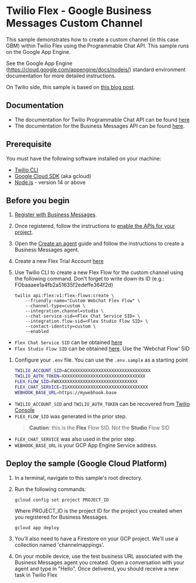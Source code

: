 # Twilio Flex - Google Business Messages Custom Channel

This sample demonstrates how to create a custom channel (in this case GBM) within Twilio Flex using the Programmable Chat API.
This sample runs on the Google App Engine.

See the Google App Engine (https://cloud.google.com/appengine/docs/nodejs/) standard environment
documentation for more detailed instructions.

On Twilio side, this sample is based on [this blog post](https://www.twilio.com/blog/add-custom-chat-channel-twilio-flex).

## Documentation

- The documentation for Twilio Programmable Chat API can be found [here](https://www.twilio.com/docs/chat)
- The documentation for the Business Messages API can be found [here](https://developers.google.com/business-communications/business-messages/reference/rest).

## Prerequisite

You must have the following software installed on your machine:

- [Twilio CLI](https://www.twilio.com/docs/twilio-cli/quickstart)
- [Google Cloud SDK](https://cloud.google.com/sdk/) (aka gcloud)
- [Node.js](https://nodejs.org/en/) - version 14 or above

## Before you begin

1.  [Register with Business Messages](https://developers.google.com/business-communications/business-messages/guides/set-up/register).
1.  Once registered, follow the instructions to [enable the APIs for your project](https://developers.google.com/business-communications/business-messages/guides/set-up/register#enable-api).
1.  Open the [Create an agent](https://developers.google.com/business-communications/business-messages/guides/set-up/agent) guide and follow the instructions to create a Business Messages agent.
1.  Create a new Flex Trial Account [here](https://www.twilio.com/try-twilio)
1.  Use Twilio CLI to create a new Flex Flow for the custom channel using the following command. Don't forget to write down its ID (e.g.: FObaaaee1a4fb2a51635f2edeffe364f2d)

    ```node
    twilio api:flex:v1:flex-flows:create \
        --friendly-name="Custom Webchat Flex Flow" \
        --channel-type=custom \
        --integration.channel=studio \
        --chat-service-sid=<Flex Chat Service SID> \
        --integration.flow-sid=<Flex Studio Flow SID> \
        --contact-identity=custom \
        --enabled
    ```

- `Flex Chat Service SID` can be obtained [here](https://console.twilio.com/us1/develop/chat/manage/services?frameUrl=%2Fconsole%2Fchat%2Fservices%3Fx-target-region%3Dus1)
- `Flex Studio Flow SID` can be obtained [here](https://console.twilio.com/us1/develop/studio/flows?frameUrl=%2Fconsole%2Fstudio%2Fflows%3Fx-target-region%3Dus1). Use the 'Webchat Flow' SID

1.  Configure your `.env` file. You can use the `.env.sample` as a starting point

    ```bash
    TWILIO_ACCOUNT_SID=ACXXXXXXXXXXXXXXXXXXXXXXXXXXXXXXX
    TWILIO_AUTH_TOKEN=XXXXXXXXXXXXXXXXXXXXXXXXXXXXXXXX
    FLEX_FLOW_SID=FWXXXXXXXXXXXXXXXXXXXXXXXXXXXXXXX
    FLEX_CHAT_SERVICE=ISXXXXXXXXXXXXXXXXXXXXXXXXXXXXXXX
    WEBHOOK_BASE_URL=https://mywebhook.base
    ```

- `TWILIO_ACCOUNT_SID` and `TWILIO_AUTH_TOKEN` can be recovered from [Twilio Console](https://console.twilio.com/?frameUrl=/console)
- `FLEX_FLOW_SID` was generated in the prior step.
  > **Caution**: this is the **Flex** Flow SID. Not the **Studio** Flow SID
- `FLEX_CHAT_SERVICE` was also used in the prior step.
- `WEBHOOK_BASE_URL` is your GCP App Engine Service address.

## Deploy the sample (Google Cloud Platform)

1.  In a terminal, navigate to this sample's root directory.

1.  Run the following commands:

    ```bash
    gcloud config set project PROJECT_ID
    ```

    Where PROJECT_ID is the project ID for the project you created when you registered for
    Business Messages.

    ```base
    gcloud app deploy
    ```

1.  You'll also need to have a Firestore on your GCP project. We'll use a collection named 'channelmappings'.

1.  On your mobile device, use the test business URL associated with the Business Messages agent you created. Open a conversation with your agent and type in "Hello". Once delivered, you should receive a new task in Twilio Flex
